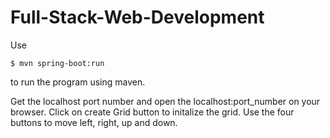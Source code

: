 # Full-Stack-Web-Development
Use 
```
$ mvn spring-boot:run
```
to run the program using maven.

Get the localhost port number and open the localhost:port_number on your browser.
Click on create Grid button to initalize the grid.
Use the four buttons to move left, right, up and down.
